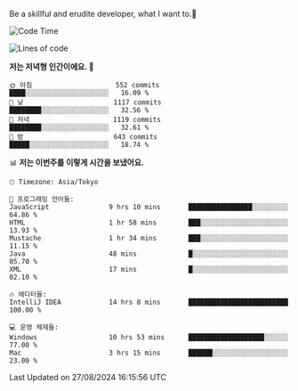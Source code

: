 Be a skillful and erudite developer, what I want to.👶

<!--START_SECTION:waka-->
![Code Time](http://img.shields.io/badge/Code%20Time-1%2C198%20hrs%2032%20mins-blue)

![Lines of code](https://img.shields.io/badge/%EC%A0%80%EB%8A%94%20%EC%97%AC%ED%83%9C%EA%B9%8C%EC%A7%80%20-2.7%20million%20%EC%A4%84%EC%9D%98%20%EC%BD%94%EB%93%9C%EB%A5%BC%20%EC%9E%91%EC%84%B1%ED%96%88%EC%96%B4%EC%9A%94.-blue)

**저는 저녁형 인간이에요. 🦉** 

```text
🌞 아침                     552 commits         ████░░░░░░░░░░░░░░░░░░░░░   16.09 % 
🌆 낮　                     1117 commits        ████████░░░░░░░░░░░░░░░░░   32.56 % 
🌃 저녁                     1119 commits        ████████░░░░░░░░░░░░░░░░░   32.61 % 
🌙 밤　                     643 commits         █████░░░░░░░░░░░░░░░░░░░░   18.74 % 
```


📊 **저는 이번주를 이렇게 시간을 보냈어요.** 

```text
🕑︎ Timezone: Asia/Tokyo

💬 프로그래밍 언어들: 
JavaScript               9 hrs 10 mins       ████████████████░░░░░░░░░   64.86 % 
HTML                     1 hr 58 mins        ███░░░░░░░░░░░░░░░░░░░░░░   13.93 % 
Mustache                 1 hr 34 mins        ███░░░░░░░░░░░░░░░░░░░░░░   11.15 % 
Java                     48 mins             █░░░░░░░░░░░░░░░░░░░░░░░░   05.70 % 
XML                      17 mins             █░░░░░░░░░░░░░░░░░░░░░░░░   02.10 % 

🔥 에디터들: 
IntelliJ IDEA            14 hrs 8 mins       █████████████████████████   100.00 % 

💻 운영 체제들: 
Windows                  10 hrs 53 mins      ███████████████████░░░░░░   77.00 % 
Mac                      3 hrs 15 mins       ██████░░░░░░░░░░░░░░░░░░░   23.00 % 
```


 Last Updated on 27/08/2024 16:15:56 UTC
<!--END_SECTION:waka-->
